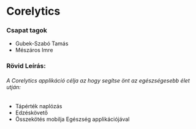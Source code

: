 # Corelytics
### Csapat tagok
- Gubek-Szabó Tamás
- Mészáros Imre
### Rövid Leírás:
###### A Corelytics applikáció célja az hogy segítse önt az egészségesebb élet utján:
-  Tápérték naplózás
-  Edzéskövető
-  Összekötés mobilja Egészség applikációjával
